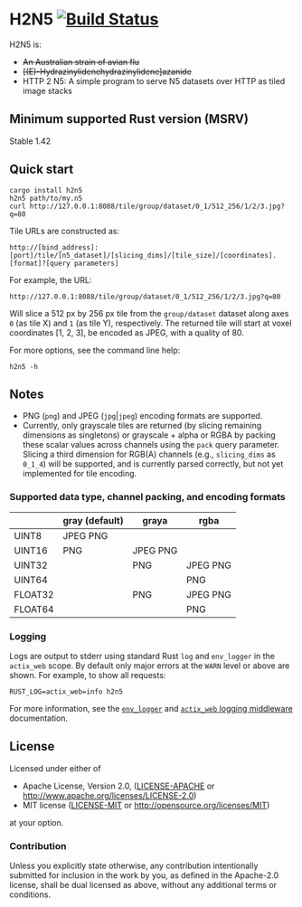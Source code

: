 # H2N5 [![Build Status](https://travis-ci.org/aschampion/h2n5.svg?branch=master)](https://travis-ci.org/aschampion/h2n5)

H2N5 is:
- ~~An Australian strain of avian flu~~
- ~~[(E)-Hydrazinylidenehydrazinylidene]azanide~~
- HTTP 2 N5: A simple program to serve N5 datasets over HTTP as tiled image stacks

## Minimum supported Rust version (MSRV)

Stable 1.42

## Quick start

```
cargo install h2n5
h2n5 path/to/my.n5
curl http://127.0.0.1:8088/tile/group/dataset/0_1/512_256/1/2/3.jpg?q=80
```

Tile URLs are constructed as:

```
http://[bind_address]:[port]/tile/[n5_dataset]/[slicing_dims]/[tile_size]/[coordinates].[format]?[query parameters]
```

For example, the URL:

```
http://127.0.0.1:8088/tile/group/dataset/0_1/512_256/1/2/3.jpg?q=80
```

Will slice a 512 px by 256 px tile from the `group/dataset` dataset along axes `0` (as tile X) and `1` (as tile Y), respectively. The returned tile will start at voxel coordinates [1, 2, 3], be encoded as JPEG, with a quality of 80.

For more options, see the command line help:

```
h2n5 -h
```

## Notes

- PNG (`png`) and JPEG (`jpg`|`jpeg`) encoding formats are supported.
- Currently, only grayscale tiles are returned (by slicing remaining dimensions as singletons) or grayscale + alpha or RGBA by packing these scalar values across channels using the `pack` query parameter. Slicing a third dimension for RGB(A) channels (e.g., `slicing_dims` as `0_1_4`) will be supported, and is currently parsed correctly, but not yet implemented for tile encoding.

### Supported data type, channel packing, and encoding formats

|        | gray (default) | graya      | rgba       |
|--------|----------------|------------|------------|
| UINT8  | JPEG PNG       |            |            |
| UINT16 | PNG            | JPEG PNG   |            |
| UINT32 |                | PNG        | JPEG PNG   |
| UINT64 |                |            | PNG        |
| FLOAT32|                | PNG        | JPEG PNG   |
| FLOAT64|                |            | PNG        |

### Logging

Logs are output to stderr using standard Rust `log` and `env_logger` in the `actix_web` scope. By default only major errors at the `WARN` level or above are shown. For example, to show all requests:

```
RUST_LOG=actix_web=info h2n5
```

For more information, see the [`env_logger`](https://docs.rs/env_logger) and [`actix_web` logging middleware](https://actix.rs/docs/errors/) documentation.

## License

Licensed under either of

- Apache License, Version 2.0, ([LICENSE-APACHE](LICENSE-APACHE) or http://www.apache.org/licenses/LICENSE-2.0)
- MIT license ([LICENSE-MIT](LICENSE-MIT) or http://opensource.org/licenses/MIT)

at your option.

### Contribution

Unless you explicitly state otherwise, any contribution intentionally submitted for inclusion in the work by you, as defined in the Apache-2.0 license, shall be dual licensed as above, without any additional terms or conditions.
